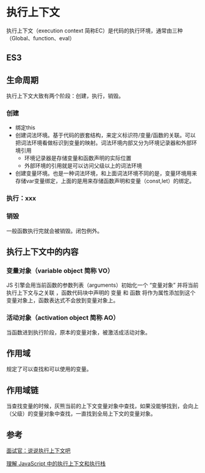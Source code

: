# 执行上下文

执行上下文（execution context 简称EC）是代码的执行环境，通常由三种（Global、function、eval）


## ES3

## 生命周期

执行上下文大致有两个阶段：创建，执行，销毁。  

### 创建

- 绑定this
- 创建词法环境。基于代码的嵌套结构，来定义标识符/变量/函数的关联。可以把词法环境看做标识到变量的映射。词法环境内部又分为环境记录器和外部环境引用
  - 环境记录器是存储变量和函数声明的实际位置
  - 外部环境的引用就是可以访问父级以上的词法环境
- 创建变量环境。也是一种词法环境，和上面词法环境不同的是，变量环境用来存储var变量绑定，上面的是用来存储函数声明和变量（const,let）的绑定。

### 执行：xxx  
### 销毁
一般函数执行完就会被销毁。闭包例外。

## 执行上下文中的内容

### 变量对象（variable object 简称 VO）

JS 引擎会用当前函数的参数列表（arguments）初始化一个 “变量对象” 并将当前执行上下文与之关联 ，函数代码块中声明的 变量 和 函数 将作为属性添加到这个变量对象上，函数表达式不会放到变量对象上。

### 活动对象（activation object 简称 AO）

当函数进到执行阶段，原本的变量对象，被激活成活动对象。

## 作用域

规定了可以查找和可以使用的变量。

## 作用域链

当查找变量的时候，灰熊当前的上下文变量对象中查找，如果没能够找到，会向上（父级）的变量对象中查找，一直找到全局上下文的变量对象。

## 参考

[面试官：说说执行上下文吧](https://juejin.im/post/5ebced85e51d454dc1467664)

[理解 JavaScript 中的执行上下文和执行栈](https://juejin.im/post/5ba32171f265da0ab719a6d7)